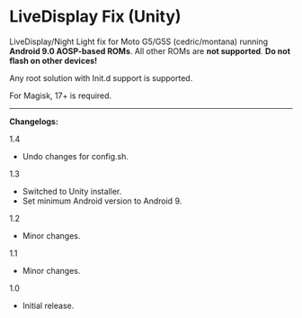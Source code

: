 # LiveDisplay Fix (Unity)
LiveDisplay/Night Light fix for Moto G5/G5S (cedric/montana) running **Android 9.0 AOSP-based ROMs**. All other ROMs are **not supported**. **Do not flash on other devices!**

Any root solution with Init.d support is supported.

For Magisk, 17+ is required.

---

**Changelogs:**

1.4

- Undo changes for config.sh.

1.3

- Switched to Unity installer.
- Set minimum Android version to Android 9.

1.2

- Minor changes.

1.1

- Minor changes.

1.0

- Initial release.
